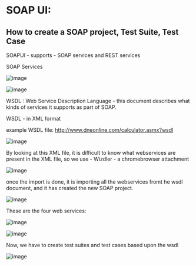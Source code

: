 
# SOAP UI:

 How to create a SOAP project, Test Suite, Test Case
 ----------------------------------------------------

 SOAPUI - supports - SOAP services and REST services

 SOAP Services

 ![image](https://github.com/user-attachments/assets/62b9c102-53a4-44a5-b164-793bea0b309c)

 ![image](https://github.com/user-attachments/assets/3d7bf850-3668-41e7-895f-68c5844f5b95)

 
WSDL : Web Service Description Language - this document describes what kinds of services it supports as part of SOAP.

WSDL - in XML format

example WSDL file: http://www.dneonline.com/calculator.asmx?wsdl


![image](https://github.com/user-attachments/assets/c9d41a8a-a42c-4987-94ac-2a8250993cfa)

By looking at this XML file, it is difficult to know what webservices are present in the XML file, so we use - Wizdler - a chromebrowser attachment



![image](https://github.com/user-attachments/assets/4e4d3eea-6071-4597-a5e9-dd8abdeae2de)

once the import is done, it is importing all the webservices fromt he wsdl document, and it has created the new SOAP project.

![image](https://github.com/user-attachments/assets/d1a3d734-5641-4eb5-8c19-3e368dd24eb1)


These are the four web services:



![image](https://github.com/user-attachments/assets/aae31260-3a26-402d-b3da-9a08c6c9001e)

![image](https://github.com/user-attachments/assets/9ef77558-7802-4f09-b64e-6660e76f080a)


Now, we have to create test suites and test cases based upon the wsdl

![image](https://github.com/user-attachments/assets/05440dfe-bfc4-4e83-be11-0ce11d705db1)







